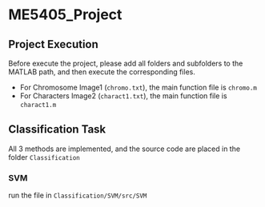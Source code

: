 # ME5405_Project
## Project Execution
Before execute the project, please add all folders and subfolders to the MATLAB path, and then execute the corresponding files.
- For Chromosome Image1 (`chromo.txt`), the main function file is `chromo.m`
- For Characters Image2 (`charact1.txt`), the main function file is `charact1.m`

## Classification Task
All 3 methods are implemented, and the source code are placed in the folder `Classification`
### SVM
run the file in `Classification/SVM/src/SVM`
